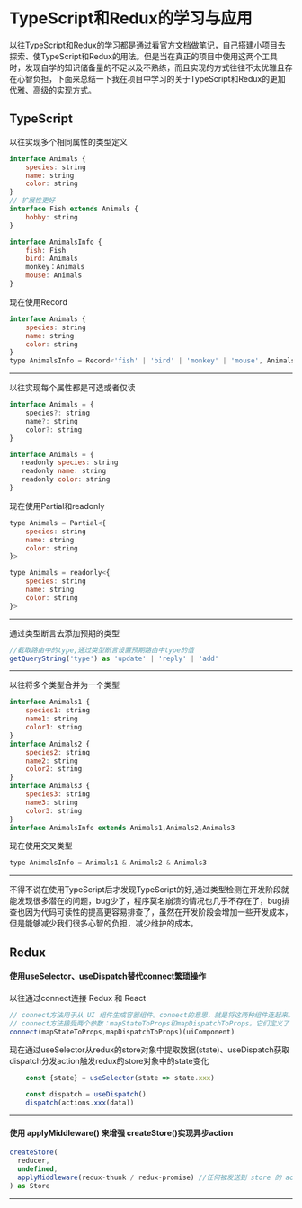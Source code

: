 # TypeScript和Redux的学习与应用
以往TypeScript和Redux的学习都是通过看官方文档做笔记，自己搭建小项目去探索、使TypeScript和Redux的用法。但是当在真正的项目中使用这两个工具时，发现自学的知识储备量的不足以及不熟练，而且实现的方式往往不太优雅且存在心智负担，下面来总结一下我在项目中学习的关于TypeScript和Redux的更加优雅、高级的实现方式。

## TypeScript
以往实现多个相同属性的类型定义
```javascript
interface Animals {
    species: string
    name: string
    color: string
}
// 扩展性更好
interface Fish extends Animals {
    hobby: string
}

interface AnimalsInfo {
    fish: Fish
    bird: Animals
    monkey：Animals
    mouse: Animals
}

```
现在使用Record
```javascript
interface Animals {
    species: string
    name: string
    color: string
} 
type AnimalsInfo = Record<'fish' | 'bird' | 'monkey' | 'mouse', Animals>
```
***

以往实现每个属性都是可选或者仅读
```javascript
interface Animals = {
    species?: string
    name?: string
    color?: string
}

interface Animals = {
   readonly species: string
   readonly name: string
   readonly color: string
}
```

现在使用Partial和readonly
```javascript
type Animals = Partial<{
    species: string
    name: string
    color: string
}>

type Animals = readonly<{
    species: string
    name: string
    color: string
}>
```

***

通过类型断言去添加预期的类型
```javascript
//截取路由中的type,通过类型断言设置预期路由中type的值
getQueryString('type') as 'update' | 'reply' | 'add'
```

***

以往将多个类型合并为一个类型
```javascript
interface Animals1 {
    species1: string
    name1: string
    color1: string
}
interface Animals2 {
    species2: string
    name2: string
    color2: string
}
interface Animals3 {
    species3: string
    name3: string
    color3: string
}
interface AnimalsInfo extends Animals1,Animals2,Animals3
```
现在使用交叉类型
```javascript
type AnimalsInfo = Animals1 & Animals2 & Animals3
```

***
不得不说在使用TypeScript后才发现TypeScript的好,通过类型检测在开发阶段就能发现很多潜在的问题，bug少了，程序莫名崩溃的情况也几乎不存在了，bug排查也因为代码可读性的提高更容易排查了，虽然在开发阶段会增加一些开发成本，但是能够减少我们很多心智的负担，减少维护的成本。

## Redux
#### 使用useSelector、useDispatch替代connect繁琐操作
以往通过connect连接 Redux 和 React
```javascript
// connect方法用于从 UI 组件生成容器组件。connect的意思，就是将这两种组件连起来。
// connect方法接受两个参数：mapStateToProps和mapDispatchToProps。它们定义了 UI 组件的业务逻辑。前者负责输入逻辑，即将state映射到 UI 组件的参数（props），后者负责输出逻辑，即将用户对 UI 组件的操作映射成 Action。
connect(mapStateToProps,mapDispatchToProps)(uiComponent)
```
现在通过useSelector从redux的store对象中提取数据(state)、useDispatch获取dispatch分发action触发redux的store对象中的state变化
```javascript
    const {state} = useSelector(state => state.xxx)

    const dispatch = useDispatch()
    dispatch(actions.xxx(data))
```
***

#### 使用 applyMiddleware() 来增强 createStore()实现异步action
```javascript
createStore(
  reducer,
  undefined,
  applyMiddleware(redux-thunk / redux-promise) //任何被发送到 store 的 action 都会经过thunk,在这里你可以await处理你的异步逻辑，等待异步结果返回后再dispatch分发action
) as Store
```

***



